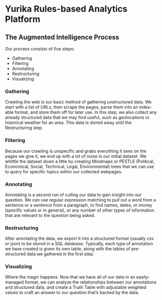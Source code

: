 # Yurika Rules-based Analytics Platform
## The Augmented Intelligence Process
Our process consists of five steps:
* Gathering
* Filtering
* Annotating
* Restructuring
* Visualizing
### Gathering
Crawling the web is our basic method of gathering unstructured data. We start with a list of URLs, then scrape the pages, parse them into an index-able format, and store them off for later use. 
In this step, we also collect any already structured data that we may find useful, such as geolocations or historical weather for an area. This data is stored away until the Restructuring step.
### Filtering
Because our crawling is unspecific and grabs everything it sees on the pages we give it, we end up with a lot of noise in our initial dataset. We whittle the dataset down a little by creating Mindmaps or PESTLE (Political, Economical, Social, Technical, Legal, Environmental) trees that we can use to query for specific topics within our collected webpages.
### Annotating
Annotating is a second run of culling our data to gain insight into our question. We can use regular expression matching to pull out a word from a sentence or a sentence from a paragraph, to find names, dates, or money (specific values or in general), or any number of other types of information that are relevant to the question being asked.
### Restructuring
After annotating the data, we export it into a structured format (usually csv or json) to be stored in a SQL database. Typically, each type of annotation we have created is given its own table, along with the tables of pre-structured data we gathered in the first step.
### Visualizing
Where the magic happens. Now that we have all of our data in an easily-managed format, we can analyze the relationships between our annotations and structured data, and create a Truth Table with adjustable weighted values to craft an answer to our question that’s backed by the data. 

